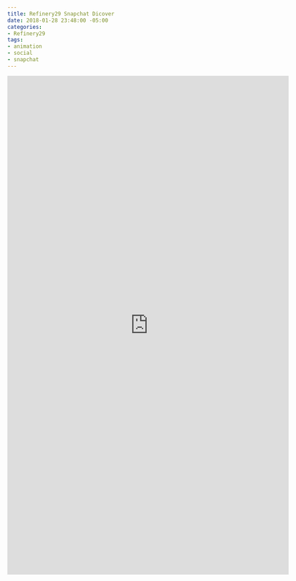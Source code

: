 ```yaml
---
title: Refinery29 Snapchat Dicover
date: 2018-01-28 23:48:00 -05:00
categories:
- Refinery29
tags:
- animation
- social
- snapchat
---
```


<div class="video-vertical">
	<iframe src="https://player.vimeo.com/video/253505192?&background=1&loop=1" width="640" height="1136" frameborder="0" webkitallowfullscreen mozallowfullscreen allowfullscreen></iframe>
</div>